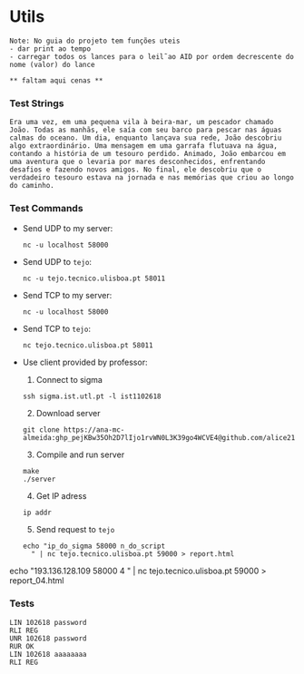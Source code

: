 # Utils

```
Note: No guia do projeto tem funções uteis
- dar print ao tempo
- carregar todos os lances para o leil˜ao AID por ordem decrescente do nome (valor) do lance

** faltam aqui cenas **
```

### Test Strings

```
Era uma vez, em uma pequena vila à beira-mar, um pescador chamado João. Todas as manhãs, ele saía com seu barco para pescar nas águas calmas do oceano. Um dia, enquanto lançava sua rede, João descobriu algo extraordinário. Uma mensagem em uma garrafa flutuava na água, contando a história de um tesouro perdido. Animado, João embarcou em uma aventura que o levaria por mares desconhecidos, enfrentando desafios e fazendo novos amigos. No final, ele descobriu que o verdadeiro tesouro estava na jornada e nas memórias que criou ao longo do caminho.
```

### Test Commands

- Send UDP to my server:

  ```
  nc -u localhost 58000
  ```

- Send UDP to `tejo`:

  ```
  nc -u tejo.tecnico.ulisboa.pt 58011
  ```

- Send TCP to my server:

  ```
  nc -u localhost 58000
  ```

- Send TCP to `tejo`:

  ```
  nc tejo.tecnico.ulisboa.pt 58011
  ```

- Use client provided by professor:

  1. Connect to sigma

  ```
  ssh sigma.ist.utl.pt -l ist1102618
  ```

  2. Download server

  ```
  git clone https://ana-mc-almeida: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@github.com/alice21mota/RC.git
  ```

  3. Compile and run server

  ```
  make
  ./server
  ```

  4. Get IP adress

  ```
  ip addr
  ```

  5. Send request to `tejo`

  ```
  echo "ip_do_sigma 58000 n_do_script
    " | nc tejo.tecnico.ulisboa.pt 59000 > report.html
  ```

echo "193.136.128.109 58000 4
" | nc tejo.tecnico.ulisboa.pt 59000 > report_04.html

### Tests

```
LIN 102618 password
RLI REG
UNR 102618 password
RUR OK
LIN 102618 aaaaaaaa
RLI REG
```
